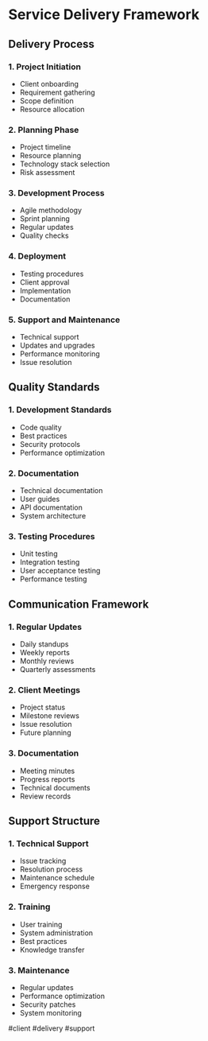 # Service Delivery Framework

## Delivery Process

### 1. Project Initiation
- Client onboarding
- Requirement gathering
- Scope definition
- Resource allocation

### 2. Planning Phase
- Project timeline
- Resource planning
- Technology stack selection
- Risk assessment

### 3. Development Process
- Agile methodology
- Sprint planning
- Regular updates
- Quality checks

### 4. Deployment
- Testing procedures
- Client approval
- Implementation
- Documentation

### 5. Support and Maintenance
- Technical support
- Updates and upgrades
- Performance monitoring
- Issue resolution

## Quality Standards

### 1. Development Standards
- Code quality
- Best practices
- Security protocols
- Performance optimization

### 2. Documentation
- Technical documentation
- User guides
- API documentation
- System architecture

### 3. Testing Procedures
- Unit testing
- Integration testing
- User acceptance testing
- Performance testing

## Communication Framework

### 1. Regular Updates
- Daily standups
- Weekly reports
- Monthly reviews
- Quarterly assessments

### 2. Client Meetings
- Project status
- Milestone reviews
- Issue resolution
- Future planning

### 3. Documentation
- Meeting minutes
- Progress reports
- Technical documents
- Review records

## Support Structure

### 1. Technical Support
- Issue tracking
- Resolution process
- Maintenance schedule
- Emergency response

### 2. Training
- User training
- System administration
- Best practices
- Knowledge transfer

### 3. Maintenance
- Regular updates
- Performance optimization
- Security patches
- System monitoring

#client #delivery #support